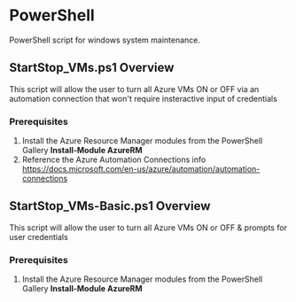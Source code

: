 # PowerShell
PowerShell script for windows system maintenance.

## StartStop_VMs.ps1 Overview
This script will allow the user to turn all Azure VMs ON or OFF via an automation connection that won't require insteractive input of credentials

### Prerequisites
1. Install the Azure Resource Manager modules from the PowerShell Gallery
**Install-Module AzureRM**
2. Reference the Azure Automation Connections info
https://docs.microsoft.com/en-us/azure/automation/automation-connections


## StartStop_VMs-Basic.ps1 Overview
This script will allow the user to turn all Azure VMs ON or OFF & prompts for user credentials

### Prerequisites
1. Install the Azure Resource Manager modules from the PowerShell Gallery
**Install-Module AzureRM**
